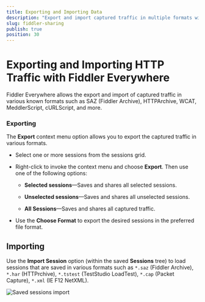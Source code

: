 ```yaml
---
title: Exporting and Importing Data
description: "Export and import captured traffic in multiple formats with the Fiddler Everywhere web-debugging proxy application."
slug: fiddler-sharing
publish: true
position: 30
---
```


# Exporting and Importing HTTP Traffic with Fiddler Everywhere

Fiddler Everywhere allows the export and import of captured traffic in various known formats such as SAZ (Fiddler Archive), HTTPArchive, WCAT, MeddlerScript, cURLScript, and more.

### Exporting

The **Export** context menu option allows you to export the captured traffic in various formats.

- Select one or more sessions from the sessions grid.

- Right-click to invoke the context menu and choose **Export**. Then use one of the following options:

    - **Selected sessions**&mdash;Saves and shares all selected sessions.

    - **Unselected sessions**&mdash;Saves and shares all unselected sessions.

    - **All Sessions**&mdash;Saves and shares all captured traffic.

- Use the **Choose Format** to export the desired sessions in the preferred file format.



## Importing

Use the **Import Session** option (within the saved **Sessions** tree) to load sessions that are saved in various formats such as `*.saz` (Fiddler Archive), `*.har` (HTTPrchive), `*.tstest` (TestStudio LoadTest), `*.cap` (Packet Capture), `*.xml` (IE F12 NetXML).

![Saved sessions import](../images/sessions/saved-sessions-import.png)